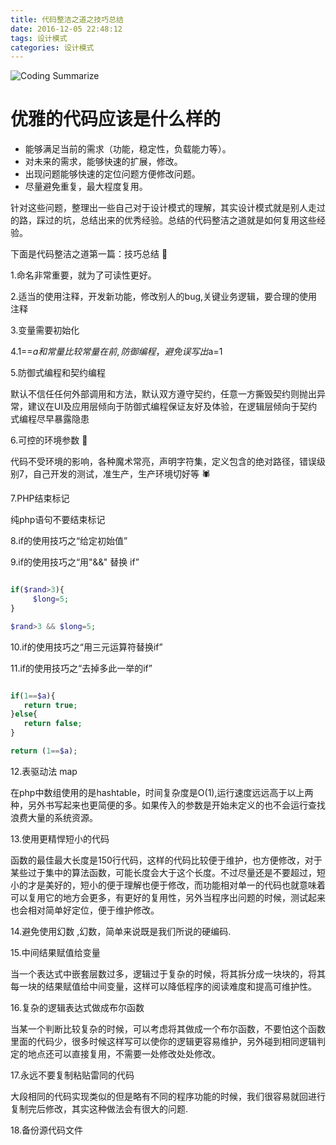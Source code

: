 ```yaml
---
title: 代码整洁之道之技巧总结
date: 2016-12-05 22:48:12
tags: 设计模式
categories: 设计模式
---
```


![Coding Summarize][1]

[1]: http://o8979n2hu.bkt.clouddn.com/php-7-image-1474571041.jpg

# 优雅的代码应该是什么样的

- 能够满足当前的需求（功能，稳定性，负载能力等）。
- 对未来的需求，能够快速的扩展，修改。
- 出现问题能够快速的定位问题方便修改问题。
- 尽量避免重复，最大程度复用。

针对这些问题，整理出一些自己对于设计模式的理解，其实设计模式就是别人走过的路，踩过的坑，总结出来的优秀经验。总结的代码整洁之道就是如何复用这些经验。

下面是代码整洁之道第一篇：技巧总结 :pray:

1.命名非常重要，就为了可读性更好。

2.适当的使用注释，开发新功能，修改别人的bug,关键业务逻辑，要合理的使用注释

3.变量需要初始化 

4.1==$a 和常量比较常量在前,防御编程，避免误写出$a=1

5.防御式编程和契约编程

默认不信任任何外部调用和方法，默认双方遵守契约，任意一方撕毁契约则抛出异常，建议在UI及应用层倾向于防御式编程保证友好及体验，在逻辑层倾向于契约式编程尽早暴露隐患 

6.可控的环境参数 :bug:

代码不受环境的影响，各种魔术常亮，声明字符集，定义包含的绝对路径，错误级别7，自己开发的测试，准生产，生产环境切好等 :spider:

7.PHP结束标记 

纯php语句不要结束标记

<!-- more -->

8.if的使用技巧之“给定初始值” 


9.if的使用技巧之“用"&&" 替换 if” 

```php

if($rand>3){
     $long=5;
}

$rand>3 && $long=5;

```

10.if的使用技巧之“用三元运算符替换if” 


11.if的使用技巧之“去掉多此一举的if” 

```php

if(1==$a){
   return true;
}else{
   return false;
}

return (1==$a);

```

12.表驱动法 map

在php中数组使用的是hashtable，时间复杂度是O(1),运行速度远远高于以上两种，另外书写起来也更简便的多。如果传入的参数是开始未定义的也不会运行查找浪费大量的系统资源。 

13.使用更精悍短小的代码 

函数的最佳最大长度是150行代码，这样的代码比较便于维护，也方便修改，对于某些过于集中的算法函数，可能长度会大于这个长度。不过尽量还是不要超过，短小的才是美好的，短小的便于理解也便于修改，而功能相对单一的代码也就意味着可以复用它的地方会更多，有更好的复用性，另外当程序出问题的时候，测试起来也会相对简单好定位，便于维护修改。 


14.避免使用幻数 ,幻数，简单来说既是我们所说的硬编码. 


15.中间结果赋值给变量 

当一个表达式中嵌套层数过多，逻辑过于复杂的时候，将其拆分成一块块的，将其每一块的结果赋值给中间变量，这样可以降低程序的阅读难度和提高可维护性。 

16.复杂的逻辑表达式做成布尔函数

当某一个判断比较复杂的时候，可以考虑将其做成一个布尔函数，不要怕这个函数里面的代码少，很多时候这样写可以使你的逻辑更容易维护，另外碰到相同逻辑判定的地点还可以直接复用，不需要一处修改处处修改。 


17.永远不要复制粘贴雷同的代码 

大段相同的代码实现类似的但是略有不同的程序功能的时候，我们很容易就回进行复制完后修改，其实这种做法会有很大的问题.

18.备份源代码文件 

